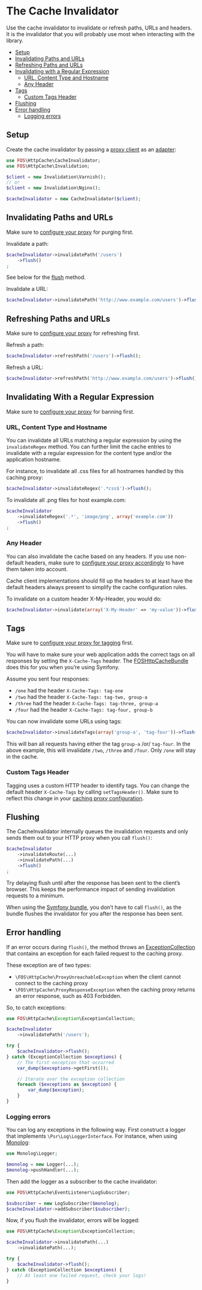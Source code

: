 The Cache Invalidator
=====================

Use the cache invalidator to invalidate or refresh paths, URLs and headers.
It is the invalidator that you will probably use most when interacting with
the library. 

* [Setup](#setup)
* [Invalidating Paths and URLs](#invalidating-paths-and-urls)
* [Refreshing Paths and URLs](#refreshing-paths-and-urls)
* [Invalidating with a Regular Expression](#invalidating-with-a-regular-expression)
  * [URL, Content Type and Hostname](#urls-content-type-and-hostname)
  * [Any Header](#any-header)
* [Tags](#tags)
  * [Custom Tags Header](#custom-tags-header)
* [Flushing](#flushing)
* [Error handling](#error-handling)
  * [Logging errors](#logging-errors)

Setup
-----

Create the cache invalidator by passing a [proxy client](proxy-clients.md) as
an [adapter](http://en.wikipedia.org/wiki/Adapter_pattern):

```php
use FOS\HttpCache\CacheInvalidator;
use FOS\HttpCache\Invalidation;

$client = new Invalidation\Varnish();
// or
$client = new Invalidation\Nginx();

$cacheInvalidator = new CacheInvalidator($client);
```

Invalidating Paths and URLs
---------------------------

Make sure to [configure your proxy](proxy-configuration.md) for purging first.

Invalidate a path:

```php
$cacheInvalidator->invalidatePath('/users')
    ->flush()
;
```

See below for the [flush](#flushing) method.

Invalidate a URL:

```php
$cacheInvalidator->invalidatePath('http://www.example.com/users')->flush();
```

Refreshing Paths and URLs
-------------------------

Make sure to [configure your proxy](proxy-configuration.md) for refreshing
first.

Refresh a path:

```php
$cacheInvalidator->refreshPath('/users')->flush();
```

Refresh a URL:

```php
$cacheInvalidator->refreshPath('http://www.example.com/users')->flush();
```

Invalidating With a Regular Expression
--------------------------------------

Make sure to [configure your proxy](proxy-configuration.md) for banning first.

### URL, Content Type and Hostname

You can invalidate all URLs matching a regular expression by using the
`invalidateRegex` method. You can further limit the cache entries to invalidate
with a regular expression for the content type and/or the application hostname.

For instance, to invalidate all .css files for all hostnames handled by this
caching proxy:

```php
$cacheInvalidator->invalidateRegex('.*css$')->flush();
```

To invalidate all .png files for host example.com:

```php
$cacheInvalidator
    ->invalidateRegex('.*', 'image/png', array('example.com'))
    ->flush()
;
```

### Any Header

You can also invalidate the cache based on any headers. If you use non-default
headers, make sure to [configure your proxy accordingly](proxy-configuration.md)
to have them taken into account.

Cache client implementations should fill up the headers to at least have the
default headers always present to simplify the cache configuration rules.

To invalidate on a custom header X-My-Header, you would do:

```php
$cacheInvalidator->invalidate(array('X-My-Header' => 'my-value'))->flush();
```

Tags
----

Make sure to [configure your proxy for tagging](proxy-configuration.md) first.

You will have to make sure your web application adds the correct tags on all
responses by setting the `X-Cache-Tags` header. The
[FOSHttpCacheBundle](https://github.com/FriendsOfSymfony/FOSHttpCacheBundle)
does this for you when you’re using Symfony.

Assume you sent four responses:

* `/one` had the header `X-Cache-Tags: tag-one`
* `/two` had the header `X-Cache-Tags: tag-two, group-a`
* `/three` had the header `X-Cache-Tags: tag-three, group-a`
* `/four` had the header `X-Cache-Tags: tag-four, group-b`

You can now invalidate some URLs using tags:

```php
$cacheInvalidator->invalidateTags(array('group-a', 'tag-four'))->flush();
```

This will ban all requests having either the tag `group-a` /or/ `tag-four`. In
the above example, this will invalidate `/two`, `/three` and `/four`. Only `/one`
will stay in the cache.

### Custom Tags Header

Tagging uses a custom HTTP header to identify tags. You can change the default
header `X-Cache-Tags` by calling `setTagsHeader()`. Make sure to reflect this
change in your [caching proxy configuration](varnish-configuration.md#tagging).

Flushing
--------

The CacheInvalidator internally queues the invalidation requests and only sends
them out to your HTTP proxy when you call `flush()`:

```php
$cacheInvalidator
    ->invalidateRoute(...)
    ->invalidatePath(...)
    ->flush()
;
```

Try delaying flush until after the response has been sent to the client’s
browser. This keeps the performance impact of sending invalidation requests to
a minimum.

When using the [Symfony bundle](https://github.com/FriendsOfSymfony/FOSHttpCacheBundle),
you don’t have to call `flush()`, as the bundle flushes the invalidator for you
after the response has been sent.

Error handling
--------------

If an error occurs during `flush()`, the method throws an
[ExceptionCollection](../src/Exception/ExceptionCollection.php) that contains
an exception for each failed request to the caching proxy.

These exception are of two types:
* `\FOS\HttpCache\ProxyUnreachableException` when the client cannot connect to
   the caching proxy
* `\FOS\HttpCache\ProxyResponseException` when the caching proxy returns an
   error response, such as 403 Forbidden.

So, to catch exceptions:

```php
use FOS\HttpCache\Exception\ExceptionCollection;

$cacheInvalidator
    ->invalidatePath('/users');

try {
    $cacheInvalidator->flush();
} catch (ExceptionCollection $exceptions) {
    // The first exception that occurred
    var_dump($exceptions->getFirst());

    // Iterate over the exception collection
    foreach ($exceptions as $exception) {
        var_dump($exception);
    }
}
```

### Logging errors

You can log any exceptions in the following way. First construct a logger that
implements `\Psr\Log\LoggerInterface`. For instance, when using
[Monolog](https://github.com/Seldaek/monolog):

```php
use Monolog\Logger;

$monolog = new Logger(...);
$monolog->pushHandler(...);
```

Then add the logger as a subscriber to the cache invalidator:

```php
use FOS\HttpCache\EventListener\LogSubscriber;

$subscriber = new LogSubscriber($monolog);
$cacheInvalidator->addSubscriber($subscriber);
```

Now, if you flush the invalidator, errors will be logged:

```php
use FOS\HttpCache\Exception\ExceptionCollection;

$cacheInvalidator->invalidatePath(...)
    ->invalidatePath(...);

try {
    $cacheInvalidator->flush();
} catch (ExceptionCollection $exceptions) {
    // At least one failed request, check your logs!
}
```
